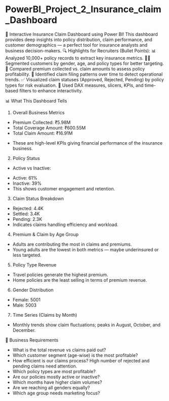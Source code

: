 # PowerBI_Project_2_Insurance_claim_Dashboard

🚀 Interactive Insurance Claim Dashboard using Power BI!
This dashboard provides deep
insights into policy distribution, claim performance, and customer demographics
— a perfect tool for insurance analysts and business decision-makers.
🔍 Highlights for Recruiters (Bullet Points):
📊 Analyzed 10,000+ policy records to extract key insurance metrics.
🧑‍💼 Segmented customers by gender, age, and policy types for better targeting.
💸 Compared premium collected vs. claim amounts to assess policy profitability.
📅 Identified claim filing patterns over time to detect operational trends.
✅ Visualized claim statuses (Approved, Rejected, Pending) by policy types for risk evaluation.
📍 Used DAX measures, slicers, KPIs, and time-based filters to enhance interactivity.

📊 What This Dashboard Tells
1. Overall Business Metrics
  * Premium Collected: ₹5.98M
  * Total Coverage Amount: ₹600.55M
  * Total Claim Amount: ₹16.91M

- These are high-level KPIs giving financial performance of the insurance business.

2. Policy Status
  * Active vs Inactive:
  - Active: 61%
  - Inactive: 39%
  - This shows customer engagement and retention.

3. Claim Status Breakdown
  * Rejected: 4.4K
  * Settled: 3.4K
  * Pending: 2.3K
  * Indicates claims handling efficiency and workload.

4. Premium & Claim by Age Group
  * Adults are contributing the most in claims and premiums.
  * Young adults are the lowest in both metrics — maybe underinsured or less targeted.

5. Policy Type Revenue
  * Travel policies generate the highest premium.
  * Home policies are the least selling in terms of premium revenue.

6. Gender Distribution
  * Female: 5001
  * Male: 5003

7. Time Series (Claims by Month)
  * Monthly trends show claim fluctuations; peaks in August, October, and December.

🧾 Business Requirements 

* What is the total revenue vs claims paid out?
* Which customer segment (age-wise) is the most profitable?
* How efficient is our claims process?	High number of rejected and pending claims need attention.
* Which policy types are most profitable?
* Are our policies mostly active or inactive?
* Which months have higher claim volumes?
* Are we reaching all genders equally?
* Which age group needs marketing focus?
